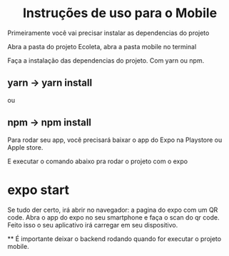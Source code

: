 <h1 align="center">Instruções de uso para o Mobile</h1>
 
<p>Primeiramente você vai precisar instalar as dependencias do projeto</p>
<p>Abra a pasta do projeto Ecoleta, abra a pasta mobile no terminal</p>
 
<p>Faça a instalação das dependencias do projeto. Com yarn ou npm.</p>

## yarn -> yarn install 
  
<p>ou</p>
    
## npm -> npm install
  
<p>Para rodar seu app, você precisará baixar o app do Expo na Playstore ou Apple store.</p>

<p>E executar o comando abaixo pra rodar o projeto com o expo</p>

# expo start

<p>Se tudo der certo, irá abrir no navegador: a pagina do expo com um QR code. Abra o app do expo no seu smartphone e faça o scan do qr code. Feito isso o seu aplicativo irá carregar em seu dispositivo.</p>
<p> ** É importante deixar o backend rodando quando for executar o projeto mobile.</p>
   